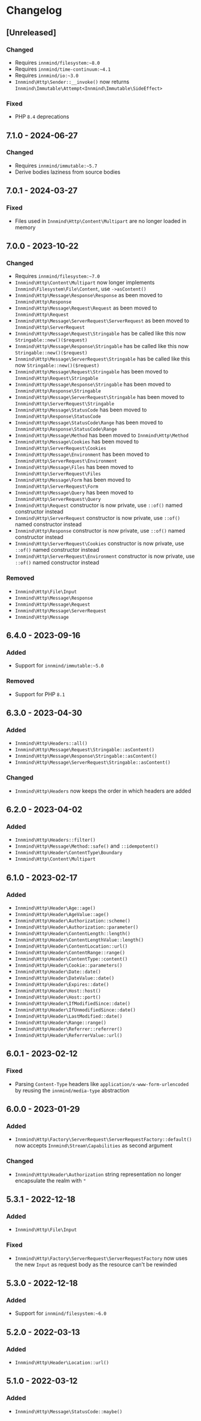# Changelog

## [Unreleased]

### Changed

- Requires `innmind/filesystem:~8.0`
- Requires `innmind/time-continuum:~4.1`
- Requires `innmind/io:~3.0`
- `Innmind\Http\Sender::__invoke()` now returns `Innmind\Immutable\Attempt<Innmind\Immutable\SideEffect>`

### Fixed

- PHP `8.4` deprecations

## 7.1.0 - 2024-06-27

### Changed

- Requires `innmind/immutable:~5.7`
- Derive bodies laziness from source bodies

## 7.0.1 - 2024-03-27

### Fixed

- Files used in `Innmind\Http\Content\Multipart` are no longer loaded in memory

## 7.0.0 - 2023-10-22

### Changed

- Requires `innmind/filesystem:~7.0`
- `Innmind\Http\Content\Multipart` now longer implements `Innmind\Filesystem\File\Content`, use `->asContent()`
- `Innmind\Http\Message\Response\Response` as been moved to `Innmind\Http\Response`
- `Innmind\Http\Message\Request\Request` as been moved to `Innmind\Http\Request`
- `Innmind\Http\Message\ServerRequest\ServerRequest` as been moved to `Innmind\Http\ServerRequest`
- `Innmind\Http\Message\Request\Stringable` has be called like this now `Stringable::new()($request)`
- `Innmind\Http\Message\Response\Stringable` has be called like this now `Stringable::new()($request)`
- `Innmind\Http\Message\ServerRequest\Stringable` has be called like this now `Stringable::new()($request)`
- `Innmind\Http\Message\Request\Stringable` has been moved to `Innmind\Http\Request\Stringable`
- `Innmind\Http\Message\Response\Stringable` has been moved to `Innmind\Http\Response\Stringable`
- `Innmind\Http\Message\ServerRequest\Stringable` has been moved to `Innmind\Http\ServerRequest\Stringable`
- `Innmind\Http\Message\StatusCode` has been moved to `Innmind\Http\Response\StatusCode`
- `Innmind\Http\Message\StatusCode\Range` has been moved to `Innmind\Http\Response\StatusCode\Range`
- `Innmind\Http\Message\Method` has been moved to `Innmind\Http\Method`
- `Innmind\Http\Message\Cookies` has been moved to `Innmind\Http\ServerRequest\Cookies`
- `Innmind\Http\Message\Environment` has been moved to `Innmind\Http\ServerRequest\Environment`
- `Innmind\Http\Message\Files` has been moved to `Innmind\Http\ServerRequest\Files`
- `Innmind\Http\Message\Form` has been moved to `Innmind\Http\ServerRequest\Form`
- `Innmind\Http\Message\Query` has been moved to `Innmind\Http\ServerRequest\Query`
- `Innmind\Http\Request` constructor is now private, use `::of()` named constructor instead
- `Innmind\Http\ServerRequest` constructor is now private, use `::of()` named constructor instead
- `Innmind\Http\Response` constructor is now private, use `::of()` named constructor instead
- `Innmind\Http\ServerRequest\Cookies` constructor is now private, use `::of()` named constructor instead
- `Innmind\Http\ServerRequest\Environment` constructor is now private, use `::of()` named constructor instead

### Removed

- `Innmind\Http\File\Input`
- `Innmind\Http\Message\Response`
- `Innmind\Http\Message\Request`
- `Innmind\Http\Message\ServerRequest`
- `Innmind\Http\Message`

## 6.4.0 - 2023-09-16

### Added

- Support for `innmind/immutable:~5.0`

### Removed

- Support for PHP `8.1`

## 6.3.0 - 2023-04-30

### Added

- `Innmind\Http\Headers::all()`
- `Innmind\Http\Message\Request\Stringable::asContent()`
- `Innmind\Http\Message\Response\Stringable::asContent()`
- `Innmind\Http\Message\ServerRequest\Stringable::asContent()`

### Changed

- `Innmind\Http\Headers` now keeps the order in which headers are added

## 6.2.0 - 2023-04-02

### Added

- `Innmind\Http\Headers::filter()`
- `Innmind\Http\Message\Method::safe()` and `::idempotent()`
- `Innmind\Http\Header\ContentType\Boundary`
- `Innmind\Http\Content\Multipart`

## 6.1.0 - 2023-02-17

### Added

- `Innmind\Http\Header\Age::age()`
- `Innmind\Http\Header\AgeValue::age()`
- `Innmind\Http\Header\Authorization::scheme()`
- `Innmind\Http\Header\Authorization::parameter()`
- `Innmind\Http\Header\ContentLength::length()`
- `Innmind\Http\Header\ContentLengthValue::length()`
- `Innmind\Http\Header\ContentLocation::url()`
- `Innmind\Http\Header\ContentRange::range()`
- `Innmind\Http\Header\ContentType::content()`
- `Innmind\Http\Header\Cookie::parameters()`
- `Innmind\Http\Header\Date::date()`
- `Innmind\Http\Header\DateValue::date()`
- `Innmind\Http\Header\Expires::date()`
- `Innmind\Http\Header\Host::host()`
- `Innmind\Http\Header\Host::port()`
- `Innmind\Http\Header\IfModifiedSince::date()`
- `Innmind\Http\Header\IfUnmodifiedSince::date()`
- `Innmind\Http\Header\LastModified::date()`
- `Innmind\Http\Header\Range::range()`
- `Innmind\Http\Header\Referrer::referrer()`
- `Innmind\Http\Header\ReferrerValue::url()`

## 6.0.1 - 2023-02-12

### Fixed

- Parsing `Content-Type` headers like `application/x-www-form-urlencoded` by reusing the `innmind/media-type` abstraction

## 6.0.0 - 2023-01-29

### Added

- `Innmind\Http\Factory\ServerRequest\ServerRequestFactory::default()` now accepts `Innmind\Stream\Capabilities` as second argument

### Changed

- `Innmind\Http\Header\Authorization` string representation no longer encapsulate the realm with `"`

## 5.3.1 - 2022-12-18

### Added

- `Innmind\Http\File\Input`

### Fixed

- `Innmind\Http\Factory\ServerRequest\ServerRequestFactory` now uses the new `Input` as request body as the resource can't be rewinded

## 5.3.0 - 2022-12-18

### Added

- Support for `innmind/filesystem:~6.0`

## 5.2.0 - 2022-03-13

### Added

- `Innmind\Http\Header\Location::url()`

## 5.1.0 - 2022-03-12

### Added

- `Innmind\Http\Message\StatusCode::maybe()`
